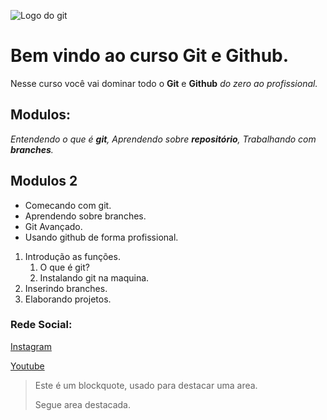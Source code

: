 ![Logo do git](https://encrypted-tbn0.gstatic.com/images?q=tbn:ANd9GcQXqDKyfbUJ3bsDc5tPovwsAHicZqq5HIMDYPvmRzpdmg&s)
# Bem vindo ao curso Git e Github.
Nesse curso você vai dominar todo o **Git** e **Github** _do zero ao profissional._

## Modulos:
_Entendendo o que é **git**,
Aprendendo sobre **repositório**,
Trabalhando com **branches**._

## Modulos 2
* Comecando com git.
* Aprendendo sobre branches.
* Git Avançado.
* Usando github de forma profissional.

1. Introdução as funções.
    1. O que é git?
    2. Instalando git na maquina.
2. Inserindo branches.
3. Elaborando projetos.


### Rede Social: 
[Instagram](https://intagram.com/sujeitoprogramador)

[Youtube](https://youtube.com/sujeitoprogramador)

>Este é um blockquote, usado para destacar uma area.
>
>Segue area destacada.